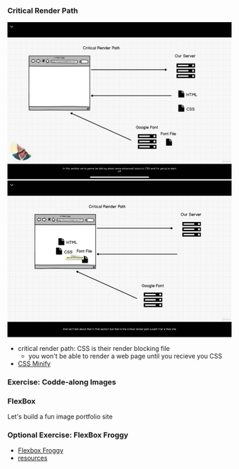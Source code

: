 ### Critical Render Path
![Example1](img/KakaoTalk_20210121_234835394.jpg)
![Example2](img/KakaoTalk_20210121_234835394_01.jpg)
- critical render path: CSS is their render blocking file
    - you won't be able to render a web page until you recieve you CSS
- [CSS Minify](https://www.cleancss.com/css-minify/)

### Exercise: Codde-along Images

### FlexBox
Let's build a fun image portfolio site

### Optional Exercise: FlexBox Froggy
- [Flexbox Froggy](https://flexboxfroggy.com/)
- [resources](https://darekkay.com/dev/flexbox-cheatsheet.html)